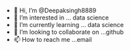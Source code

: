 - 👋 Hi, I’m @Deepaksingh8889
- 👀 I’m interested in ... data science
- 🌱 I’m currently learning ... data science
- 💞️ I’m looking to collaborate on ...github
- 📫 How to reach me ...email

<!---
Deepaksingh8889/Deepaksingh8889 is a ✨ special ✨ repository because its `README.md` (this file) appears on your GitHub profile.
You can click the Preview link to take a look at your changes.
--->
